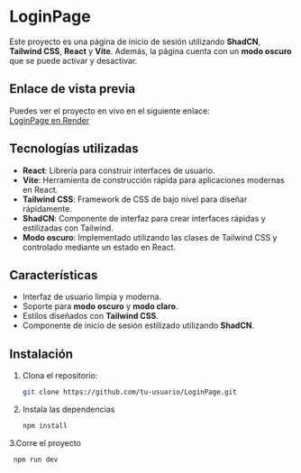 # LoginPage

Este proyecto es una página de inicio de sesión utilizando **ShadCN**, **Tailwind CSS**, **React** y **Vite**. Además, la página cuenta con un **modo oscuro** que se puede activar y desactivar. 

## Enlace de vista previa

Puedes ver el proyecto en vivo en el siguiente enlace:  
[LoginPage en Render](https://loginpage-7xs5.onrender.com)

## Tecnologías utilizadas

- **React**: Librería para construir interfaces de usuario.
- **Vite**: Herramienta de construcción rápida para aplicaciones modernas en React.
- **Tailwind CSS**: Framework de CSS de bajo nivel para diseñar rápidamente.
- **ShadCN**: Componente de interfaz para crear interfaces rápidas y estilizadas con Tailwind.
- **Modo oscuro**: Implementado utilizando las clases de Tailwind CSS y controlado mediante un estado en React.

## Características

- Interfaz de usuario limpia y moderna.
- Soporte para **modo oscuro** y **modo claro**.
- Estilos diseñados con **Tailwind CSS**.
- Componente de inicio de sesión estilizado utilizando **ShadCN**.

## Instalación

1. Clona el repositorio:

   ```bash
   git clone https://github.com/tu-usuario/LoginPage.git
2. Instala las dependencias
   ```bash
   npm install
3.Corre el proyecto
  ```bash
   npm run dev
